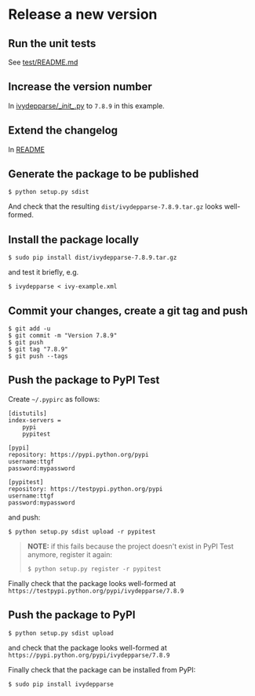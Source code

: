 # Release a new version

## Run the unit tests

See [test/README.md](test/README.md)

## Increase the version number

In [ivydepparse/\__init\__.py](ivydepparse/__init__.py) to `7.8.9` in this example.

## Extend the changelog

In [README](README)

## Generate the package to be published

```
$ python setup.py sdist
```

And check that the resulting `dist/ivydepparse-7.8.9.tar.gz` looks well-formed.

## Install the package locally

```
$ sudo pip install dist/ivydepparse-7.8.9.tar.gz
```

and test it briefly, e.g.

```
$ ivydepparse < ivy-example.xml
```

## Commit your changes, create a git tag and push

```
$ git add -u
$ git commit -m "Version 7.8.9"
$ git push
$ git tag "7.8.9"
$ git push --tags
```

## Push the package to PyPI Test

Create `~/.pypirc` as follows:

```
[distutils]
index-servers =
    pypi
    pypitest

[pypi]
repository: https://pypi.python.org/pypi
username:ttgf
password:mypassword

[pypitest]
repository: https://testpypi.python.org/pypi
username:ttgf
password:mypassword
```

and push:

```
$ python setup.py sdist upload -r pypitest
```

> **NOTE:** if this fails because the project doesn't exist in PyPI Test anymore, register it again:
>
> ```
> $ python setup.py register -r pypitest
> ```

Finally check that the package looks well-formed at `https://testpypi.python.org/pypi/ivydepparse/7.8.9`

## Push the package to PyPI

```
$ python setup.py sdist upload
```

and check that the package looks well-formed at `https://pypi.python.org/pypi/ivydepparse/7.8.9`

Finally check that the package can be installed from PyPI:

```
$ sudo pip install ivydepparse
```
